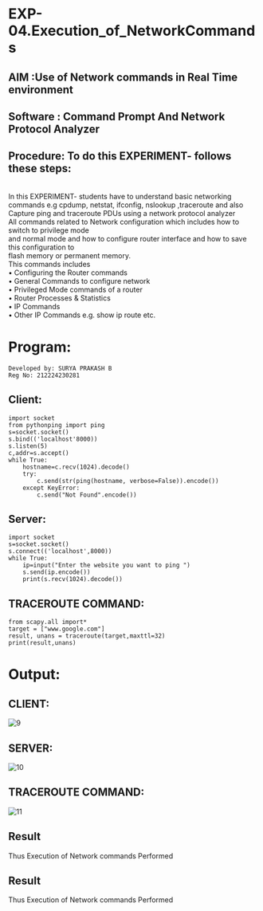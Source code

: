# EXP-04.Execution_of_NetworkCommands
## AIM :Use of Network commands in Real Time environment
## Software : Command Prompt And Network Protocol Analyzer
## Procedure: To do this EXPERIMENT- follows these steps:
<BR>
In this EXPERIMENT- students have to understand basic networking commands e.g cpdump, netstat, ifconfig, nslookup ,traceroute and also Capture ping and traceroute PDUs using a network protocol analyzer 
<BR>
All commands related to Network configuration which includes how to switch to privilege mode
<BR>
and normal mode and how to configure router interface and how to save this configuration to
<BR>
flash memory or permanent memory.
<BR>
This commands includes
<BR>
• Configuring the Router commands
<BR>
• General Commands to configure network
<BR>
• Privileged Mode commands of a router 
<BR>
• Router Processes & Statistics
<BR>
• IP Commands
<BR>
• Other IP Commands e.g. show ip route etc.
<BR>

# Program:
```
Developed by: SURYA PRAKASH B
Reg No: 212224230281
```
## Client:
```
import socket 
from pythonping import ping 
s=socket.socket() 
s.bind(('localhost'8000)) 
s.listen(5) 
c,addr=s.accept() 
while True: 
    hostname=c.recv(1024).decode() 
    try: 
        c.send(str(ping(hostname, verbose=False)).encode()) 
    except KeyError: 
        c.send("Not Found".encode())
```
## Server:
```
import socket 
s=socket.socket() 
s.connect(('localhost',8000)) 
while True: 
    ip=input("Enter the website you want to ping ") 
    s.send(ip.encode()) 
    print(s.recv(1024).decode())
```
## TRACEROUTE COMMAND:
```
from scapy.all import* 
target = ["www.google.com"] 
result, unans = traceroute(target,maxttl=32) 
print(result,unans)
```


# Output:

## CLIENT:
![9](https://github.com/Rajkiran276/4.Execution_of_NetworkCommends/assets/147471453/0f18ce12-00c8-46cd-8d13-a654b729566d)


## SERVER:
![10](https://github.com/Rajkiran276/4.Execution_of_NetworkCommends/assets/147471453/983bdba9-ba4c-4816-9aec-d16b0868520d)


## TRACEROUTE COMMAND:
![11](https://github.com/Rajkiran276/4.Execution_of_NetworkCommends/assets/147471453/fff16909-5943-496a-a842-37d08403d3c0)



## Result
Thus Execution of Network commands Performed 



## Result
Thus Execution of Network commands Performed 
